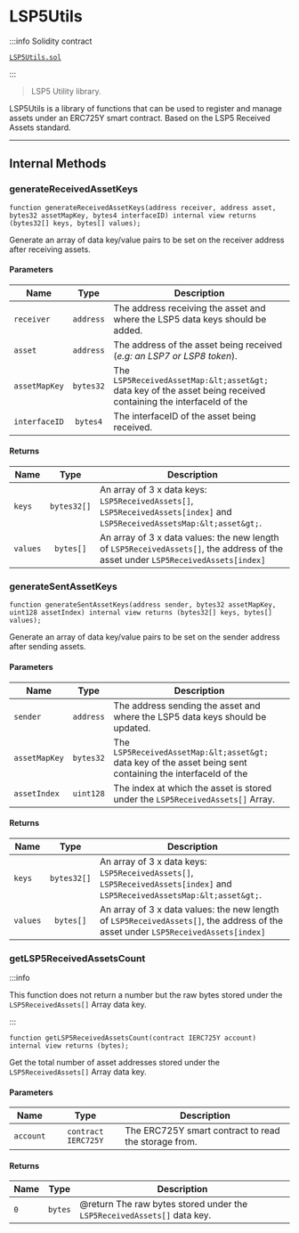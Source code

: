 # LSP5Utils

:::info Solidity contract

[`LSP5Utils.sol`](https://github.com/lukso-network/lsp-smart-contracts/blob/develop/contracts/LSP5ReceivedAssets/LSP5Utils.sol)

:::

> LSP5 Utility library.

LSP5Utils is a library of functions that can be used to register and manage assets under an ERC725Y smart contract. Based on the LSP5 Received Assets standard.

---

## Internal Methods

### generateReceivedAssetKeys

```solidity
function generateReceivedAssetKeys(address receiver, address asset, bytes32 assetMapKey, bytes4 interfaceID) internal view returns (bytes32[] keys, bytes[] values);
```

Generate an array of data key/value pairs to be set on the receiver address after receiving assets.

#### Parameters

| Name          |   Type    | Description                                                                                                     |
| ------------- | :-------: | --------------------------------------------------------------------------------------------------------------- |
| `receiver`    | `address` | The address receiving the asset and where the LSP5 data keys should be added.                                   |
| `asset`       | `address` | The address of the asset being received (_e.g: an LSP7 or LSP8 token_).                                         |
| `assetMapKey` | `bytes32` | The `LSP5ReceivedAssetMap:&lt;asset&gt;` data key of the asset being received containing the interfaceId of the |
| `interfaceID` | `bytes4`  | The interfaceID of the asset being received.                                                                    |

#### Returns

| Name     |    Type     | Description                                                                                                                       |
| -------- | :---------: | --------------------------------------------------------------------------------------------------------------------------------- |
| `keys`   | `bytes32[]` | An array of 3 x data keys: `LSP5ReceivedAssets[]`, `LSP5ReceivedAssets[index]` and `LSP5ReceivedAssetsMap:&lt;asset&gt;`.         |
| `values` |  `bytes[]`  | An array of 3 x data values: the new length of `LSP5ReceivedAssets[]`, the address of the asset under `LSP5ReceivedAssets[index]` |

### generateSentAssetKeys

```solidity
function generateSentAssetKeys(address sender, bytes32 assetMapKey, uint128 assetIndex) internal view returns (bytes32[] keys, bytes[] values);
```

Generate an array of data key/value pairs to be set on the sender address after sending assets.

#### Parameters

| Name          |   Type    | Description                                                                                                 |
| ------------- | :-------: | ----------------------------------------------------------------------------------------------------------- |
| `sender`      | `address` | The address sending the asset and where the LSP5 data keys should be updated.                               |
| `assetMapKey` | `bytes32` | The `LSP5ReceivedAssetMap:&lt;asset&gt;` data key of the asset being sent containing the interfaceId of the |
| `assetIndex`  | `uint128` | The index at which the asset is stored under the `LSP5ReceivedAssets[]` Array.                              |

#### Returns

| Name     |    Type     | Description                                                                                                                       |
| -------- | :---------: | --------------------------------------------------------------------------------------------------------------------------------- |
| `keys`   | `bytes32[]` | An array of 3 x data keys: `LSP5ReceivedAssets[]`, `LSP5ReceivedAssets[index]` and `LSP5ReceivedAssetsMap:&lt;asset&gt;`.         |
| `values` |  `bytes[]`  | An array of 3 x data values: the new length of `LSP5ReceivedAssets[]`, the address of the asset under `LSP5ReceivedAssets[index]` |

### getLSP5ReceivedAssetsCount

:::info

This function does not return a number but the raw bytes stored under the `LSP5ReceivedAssets[]` Array data key.

:::

```solidity
function getLSP5ReceivedAssetsCount(contract IERC725Y account) internal view returns (bytes);
```

Get the total number of asset addresses stored under the `LSP5ReceivedAssets[]` Array data key.

#### Parameters

| Name      |        Type         | Description                                          |
| --------- | :-----------------: | ---------------------------------------------------- |
| `account` | `contract IERC725Y` | The ERC725Y smart contract to read the storage from. |

#### Returns

| Name |  Type   | Description                                                             |
| ---- | :-----: | ----------------------------------------------------------------------- |
| `0`  | `bytes` | @return The raw bytes stored under the `LSP5ReceivedAssets[]` data key. |
